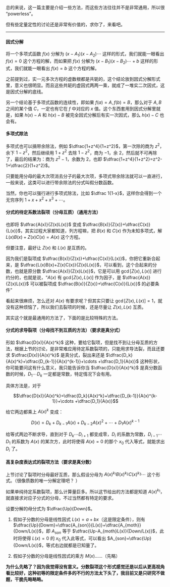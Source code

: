 总的来说，这一篇主要是介绍一些方法，而这些方法往往并不是非常通用，所以很 “powerless”。

但有些定量定性的讨论还是非常有价值的，求你了，来看吧。

---
#### 因式分解

将一个多项式函数 $f(x)$ 分解为 $(x-A_1)(x-A_2)\cdots$ 这样的形式，我们就能一眼看出 $f(x)=0$ 这个方程的解，而如果把 $f(x)$ 分解为 $(x-B_1)(x-B_2)\cdots+b$ 这样的形式，我们就能一眼看出 $f(x)=b$ 这个方程的解。

之前提到过，实一元多次方程的虚数根都是共轭的，这个结论放到因式分解形式里，意义也很明显。而且这些共轭的虚因式两两一乘，就成了一堆实二次因式，这是因式分解的底线。

另一个结论基于多项式函数的连续性，即如果 $f(a)=A,f(b)=B$，那么对于 $A,B$ 之间的某个值 $C$，一定也有它在 $f$ 中对应的 $x$ 值。这个东西套用到因式分解里就是，如果 $h(x)-A$ 和 $h(x)-B$ 被完全因式分解后有实一次因式，那么 $h(x)-C$ 也会有。

#### 多项式除法

多项式也可以搞带余除法，例如 $\dfrac{1+z^4}{1+z^2}$，第一次除的商为 $z^2$，余下 $1-z^2$，然后继续用 $1+z^2$ 去除 $1-z^2$，商为 $-1$，余 $2$，然后就不可再除了，最后的结果为：商为 $z^2-1$，余数为 $2$，也即 $\dfrac{1+z^4}{1+z^2}=z^2-1+\dfrac{2}{1+z^2}$。

只要能用分母的最大次项消去分子的最大次项，多项式带余除法就可以一直进行，一般来说，这类可以进行带余除法的分式叫假分数函数。

当然，你也可以强行进行多项式除法，比如 $\dfrac 1{1-x}$，这样你会得到一个无穷序列 $1+x+x^2+x^3+\cdots$。

#### 分式的待定系数法裂项（分母互质）（通用方法）

也即将 $\dfrac{A(x)}{Z(x)L(x)}$ 变成 $\dfrac{B(x)}{Z(x)}+\dfrac{C(x)}{L(x)}$，其实过程大家都知道，列方程嘛，把 $B(x)$ 和 $C(x)$ 作为未知多项式，解 $L(x)B(x)+Z(x)C(x)=A(x)$ 这个方程。

但要注意，最好让 $Z(x)$ 和 $L(x)$ 是互质的。

因为我们是裂项成 $\dfrac{B(x)}{Z(x)}+\dfrac{C(x)}{L(x)}$，你把它重新合起来，是 $\dfrac{L(x)B(x)+Z(x)C(x)}{Z(x)L(x)}$，可以看到，这个合起来的分数，也就是原分数 $\dfrac{A(x)}{Z(x)L(x)}$，它是可以用 $\gcd[Z(x),L(x)]$ 进行约分的，也就是说，“$A(x)$ 有 $\gcd[Z(x),L(x)]$ 作为因子，是 $\dfrac{A(x)}{Z(x)L(x)}$ 可以被裂项成 $\dfrac{B(x)}{Z(x)}+\dfrac{C(x)}{L(x)}$ 的必要条件”

看起来很麻烦，怎么还对 $A(x)$ 有要求呢？但其实只要让 $\gcd[Z(x),L(x)]=1$，就没有这种烦恼了，所以我们去裂项的时候，还是尽量让 $Z(x),L(x)$ 互质。

其实这个就是最通用的方法了，下面的是比较特殊的方法。

#### 分式的求导裂项（分母找不到互质的方法）（要求是真分式）

形如 $\dfrac{D(x)}{A(x)^k}$ 这种，要给它裂项，但是找不到让分母互质的方法，根据上节的讨论，是非常难应用待定系数裂项的，只能用求导法裂，而且还要求 $\dfrac{D(x)}{A(x)^k}$ 是真分式，裂出来还是 $\dfrac{D_k}{A(x)^k}+\dfrac{D_{k-1}}{A(x)^{k-1}}+\cdots +\dfrac{D_1}{A(x)}$ 这种形状，你可能要问这有什么意义，我只能告诉你当 $\dfrac{D(x)}{A(x)^k}$ 是真分数函数的时候，$D_1\cdots D_k$ 一定都是常数，特定情况下会有用。

具体方法是，对于

$$\dfrac{D(x)}{A(x)^k}=\dfrac{D_k}{A(x)^k}+\dfrac{D_{k-1}}{A(x)^{k-1}}+\cdots +\dfrac{D_1}{A(x)}$$

给它两边都乘上 $A(x)^k$ 变成：

$$D(x)=D_k+D_{k-1}A(x)+D_{k-2}A(x)^2+\cdots+D_1A(x)^{k-1}$$

给等式两边不断求导，直到对于 $D_k\cdots D_{i+1}$ 都变成零，$D_i$ 的系数为常数，$D_{i-1}\cdots D_1$ 的系数为 $A(x)$ 的某次方，此时将使得 $A(x)=0$ 的那个 $x_0$ 代入等式，就能求出 $D_i$ 了。

#### 高复杂度表达式的裂项方法（要求是真分数）

上节讨论了裂项时分母最好互质，那么假设分母为 $A(x)^{k_1}B(x)^{k_2}C(x)^{k_3}\cdots$ 这个形式。（很像质数的唯一分解定理吧？
）

如果单纯待定系数裂项，那么计算量巨多。所以这节给出的方法都是知道 $A(x)^{k_1}$，就直接求对应子分式的分母，不过当然都有特定的要求。

设要分解的母分式为 $\dfrac{Up}{Down}$。

1. 假如子分数的分母是线性因式 $L(x)=a+bx$（这是限定条件），则有 $\dfrac{Up}{Dowm}=\dfrac{A_{son}}{L(x)}+\dfrac{A_{moth}}{Down/L(x)}$，即 $A_{son}$ 等于 $\dfrac{Up-A_{moth}L(x)}{Down/L(x)}$，此时将使得 $L(x)=0$ 的 $x_0$ 代入此等式，可以看出 $A_{son}=\dfrac{Up}{Down/L(x)}$，等式右边就都是已知量了。

2. 假如子分数的分母是线性因式的乘方 $M(x)$……（先略）

**为什么先略了？因为我觉得没有意义。分数裂项这个形式感觉还是以后从更高视角看比较好，这种初等的限定条件多的不行的方法太下头了，我目前又是只研究不做题，干脆先略略略。**
